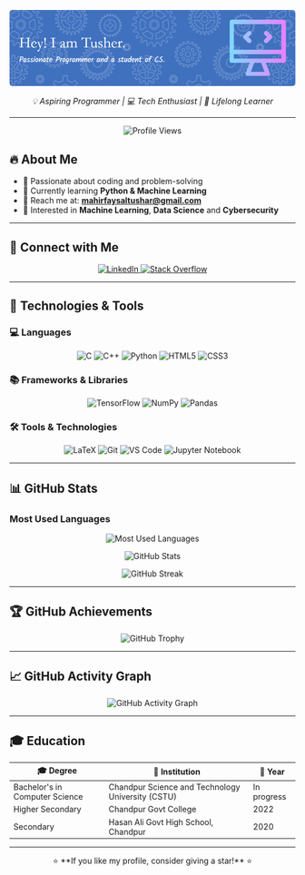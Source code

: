 ![Header](./github-header-image%20(2).png)

<p align="center">
  <em>💡 Aspiring Programmer | 💻 Tech Enthusiast | 🚀 Lifelong Learner</em>
</p>

---
<p align="center">
  <img src="https://komarev.com/ghpvc/?username=m-f-tushar&label=Profile%20views&color=ff69b4&style=for-the-badge&rounded=true" alt="Profile Views" />
</p>

## 🔥 About Me
- 🎯 Passionate about coding and problem-solving
- 🌱 Currently learning **Python & Machine Learning**
- 📧 Reach me at: **mahirfaysaltushar@gmail.com**
- 🎁 Interested in **Machine Learning**, **Data Science** and **Cybersecurity**

---

## 💬 Connect with Me

<p align="center" >
  <a href="https://www.linkedin.com/in/mahir-faysal-tusher" target="_blank" rel="noopener noreferrer">
    <img src="https://img.icons8.com/color/48/000000/linkedin.png" alt="LinkedIn" width="50" height="50" />
  </a>
  <a href="https://stackoverflow.com/users/YOUR-ID" target="_blank" rel="noopener noreferrer">
    <img src="https://img.icons8.com/color/48/000000/stackoverflow.png" alt="Stack Overflow" width="50" height="50" />
  </a>
</p>

---

## 🧰 Technologies & Tools

### 💻 Languages
<p align="center">
  <img src="https://img.icons8.com/color/48/000000/c-programming.png" alt="C" width="50" height="50" />
  <img src="https://upload.wikimedia.org/wikipedia/commons/1/18/ISO_C%2B%2B_Logo.svg" alt="C++" width="50" height="50" />
  <img src="https://img.icons8.com/color/48/000000/python--v1.png" alt="Python" width="50" height="50" />
  <img src="https://img.icons8.com/color/48/000000/html-5.png" alt="HTML5" width="50" height="50" />
  <img src="https://img.icons8.com/color/48/000000/css3.png" alt="CSS3" width="50" height="50" />
</p>

### 📚 Frameworks & Libraries
<p align="center">
  <img src="https://img.icons8.com/color/48/000000/tensorflow.png" alt="TensorFlow" width="50" height="50" />
  <img src="https://img.icons8.com/color/48/000000/numpy.png" alt="NumPy" width="50" height="50" />
  <img src="https://img.icons8.com/color/48/000000/pandas.png" alt="Pandas" width="50" height="50" />
</p>

### 🛠 Tools & Technologies
<p align="center">
  <img src="https://upload.wikimedia.org/wikipedia/commons/thumb/9/92/LaTeX_logo.svg/256px-LaTeX_logo.svg.png" alt="LaTeX" width="50" height="50" />
  <img src="https://img.icons8.com/color/48/000000/git.png" alt="Git" width="50" height="50" />
  <img src="https://img.icons8.com/color/48/000000/visual-studio-code-2019.png" alt="VS Code" width="50" height="50" />
  <img src="https://upload.wikimedia.org/wikipedia/commons/3/38/Jupyter_logo.svg" alt="Jupyter Notebook" width="50" height="50" />
</p>

---

## 📊 GitHub Stats
### Most Used Languages
<p align="center">
  <img src="https://github-readme-stats.vercel.app/api/top-langs/?username=m-f-tushar&layout=compact&theme=radical&border_radius=15" alt="Most Used Languages" />
</p>

<p align="center">
  <img src="https://github-readme-stats.vercel.app/api?username=m-f-tushar&show_icons=true&theme=radical&border_radius=15" alt="GitHub Stats" />
</p>
<p align="center">
  <img src="https://github-readme-streak-stats.herokuapp.com/?user=m-f-tushar&theme=radical&border_radius=15" alt="GitHub Streak" />
</p>

---

## 🏆 GitHub Achievements
<p align="center">
  <img src="https://github-profile-trophy.vercel.app/?username=m-f-tushar&theme=onedark&margin-w=20&border_radius=15" alt="GitHub Trophy" />
</p>

---

## 📈 GitHub Activity Graph
<p align="center">
  <img src="https://github-readme-activity-graph.vercel.app/graph?username=m-f-tushar&theme=github-dark&border_radius=15" alt="GitHub Activity Graph" />
</p>

---

## 🎓 Education
| 🎓 Degree | 🏫 Institution | 📅 Year |
|-----------|---------------------------------|--------------|
| Bachelor's in Computer Science | Chandpur Science and Technology University (CSTU) | In progress |
| Higher Secondary | Chandpur Govt College | 2022 |
| Secondary | Hasan Ali Govt High School, Chandpur | 2020 |

---

<p align="center">
  ⭐ **If you like my profile, consider giving a star!** ⭐
</p>
